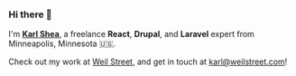 ### Hi there 👋

I'm **[Karl Shea](https://karlshea.com)**, a freelance **React**, **Drupal**, and **Laravel** expert from Minneapolis, Minnesota 🇺🇸.

Check out my work at [Weil Street](https://weilstreet.com), and get in touch at karl@weilstreet.com!

